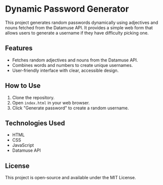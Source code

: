 # Dynamic Password Generator

This project generates random passwords dynamically using adjectives and nouns fetched from the Datamuse API. It provides a simple web form that allows users to generate a username if they have difficulty picking one.

## Features
- Fetches random adjectives and nouns from the Datamuse API.
- Combines words and numbers to create unique usernames.
- User-friendly interface with clear, accessible design.

## How to Use
1. Clone the repository.
2. Open `index.html` in your web browser.
3. Click "Generate password" to create a random username.

## Technologies Used
- HTML
- CSS
- JavaScript
- Datamuse API

## License
This project is open-source and available under the MIT License.
